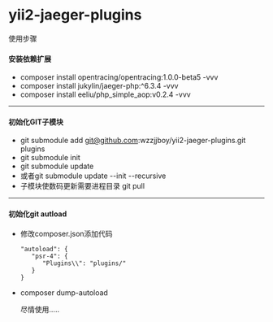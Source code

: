 # yii2-jaeger-plugins
使用步骤

#### 安装依赖扩展

- composer install  opentracing/opentracing:1.0.0-beta5 -vvv
- composer install jukylin/jaeger-php:^6.3.4 -vvv
- composer install eeliu/php_simple_aop:v0.2.4 -vvv

------

#### 初始化GIT子模块

- git submodule add git@github.com:wzzjjboy/yii2-jaeger-plugins.git plugins
- git submodule init
- git submodule update 
- 或者git submodule update --init --recursive
- 子模块使数码更新需要进程目录 git pull

------

#### 初始化git  autload

- 修改composer.json添加代码

  ```
  "autoload": {      
     "psr-4": {
        "Plugins\\": "plugins/"
     }
  }
  ```

- composer dump-autoload

  

  

  尽情使用.....
